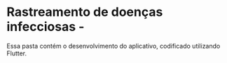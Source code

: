 # Rastreamento de doenças infecciosas - <nome-do-app>

Essa pasta contém o desenvolvimento do aplicativo, codificado utilizando Flutter.